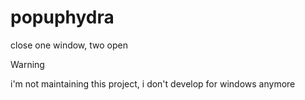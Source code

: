 # popuphydra
close one window, two open
> [!WARNING]
> i'm not maintaining this project, i don't develop for windows anymore
